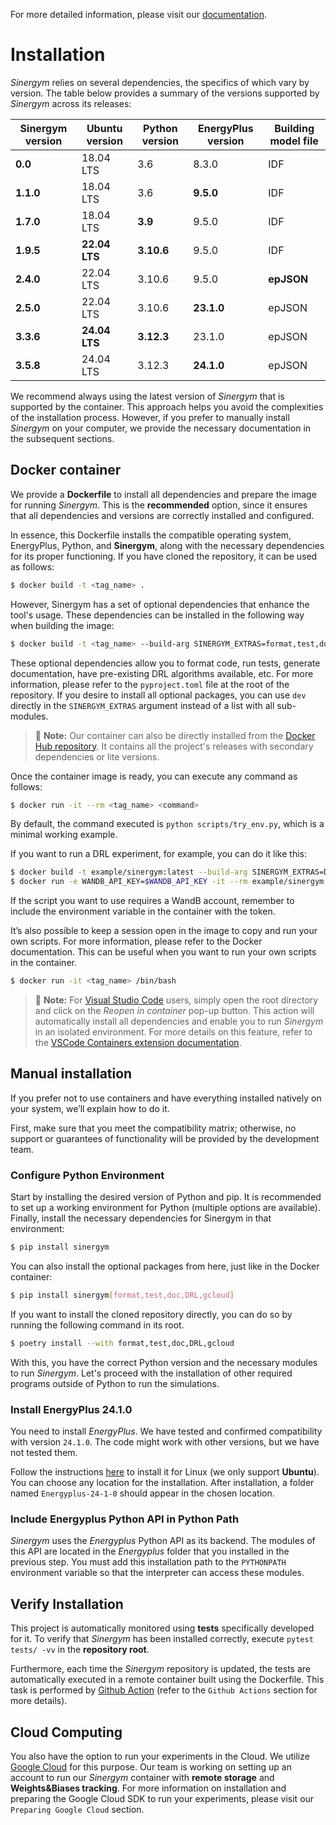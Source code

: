For more detailed information, please visit our [documentation](https://ugr-sail.github.io/sinergym/compilation/main/index.html).

# Installation

*Sinergym* relies on several dependencies, the specifics of which vary by version. 
The table below provides a summary of the versions supported by *Sinergym* across its releases:

| **Sinergym version** | **Ubuntu version** | **Python version** | **EnergyPlus version** | **Building model file**   |
|----------------------|--------------------|--------------------|------------------------|---------------------------|
| **0.0**              | 18.04 LTS          | 3.6                | 8.3.0                  | IDF                       |
| **1.1.0**            | 18.04 LTS          | 3.6                | **9.5.0**              | IDF                       |
| **1.7.0**            | 18.04 LTS          | **3.9**            | 9.5.0                  | IDF                       |
| **1.9.5**            | **22.04 LTS**      | **3.10.6**         | 9.5.0                  | IDF                       |
| **2.4.0**            | 22.04 LTS          | 3.10.6             | 9.5.0                  | **epJSON**                |
| **2.5.0**            | 22.04 LTS          | 3.10.6             | **23.1.0**             | epJSON                    |
| **3.3.6**            | **24.04 LTS**      | **3.12.3**         | 23.1.0                 | epJSON                    |
| **3.5.8**            | 24.04 LTS          | 3.12.3             | **24.1.0**             | epJSON                    |


We recommend always using the latest version of *Sinergym* that is supported by the container. 
This approach helps you avoid the complexities of the installation process. However, 
if you prefer to manually install *Sinergym* on your computer, we provide the necessary 
documentation in the subsequent sections.

## Docker container

We provide a **Dockerfile** to install all dependencies and prepare the 
image for running *Sinergym*. This is the **recommended** option, since it
ensures that all dependencies and versions are correctly installed and configured.

In essence, this Dockerfile installs the compatible operating system, EnergyPlus, 
Python, and **Sinergym**, along with the necessary dependencies for its proper functioning. 
If you have cloned the repository, it can be used as follows:

```bash
$ docker build -t <tag_name> .
```

However, Sinergym has a set of optional dependencies that enhance the tool's usage. These 
dependencies can be installed in the following way when building the image:

```bash
$ docker build -t <tag_name> --build-arg SINERGYM_EXTRAS=format,test,doc,DRL,gcloud .
```

These optional dependencies allow you to format code, run tests, generate documentation, 
have pre-existing DRL algorithms available, etc. For more information, please refer to 
the `pyproject.toml` file at the root of the repository. If you desire to install all optional
packages, you can use `dev` directly in the `SINERGYM_EXTRAS` argument instead of a list with all
sub-modules.

> :memo: **Note:** Our container can also be directly installed from the [Docker Hub repository](https://hub.docker.com/repository/docker/sailugr/sinergym). It contains all the project's releases with secondary dependencies or lite versions.

Once the container image is ready, you can execute any command as follows:

```bash
$ docker run -it --rm <tag_name> <command>
```

By default, the command executed is `python scripts/try_env.py`, which is a minimal working example.

If you want to run a DRL experiment, for example, you can do it like this:

```bash
$ docker build -t example/sinergym:latest --build-arg SINERGYM_EXTRAS=DRL,platforms .
$ docker run -e WANDB_API_KEY=$WANDB_API_KEY -it --rm example/sinergym:latest python scripts/train/train_agent.py -conf scripts/train/train_agent_PPO.json
```

If the script you want to use requires a WandB account, remember to include the environment variable 
in the container with the token.

It’s also possible to keep a session open in the image to copy and run your own scripts. For more 
information, please refer to the Docker documentation. This can be useful when you want to run your 
own scripts in the container.

```bash
$ docker run -it <tag_name> /bin/bash
```

> :memo: **Note:** For [Visual Studio Code](https://code.visualstudio.com/) users, simply open the root directory and click on the *Reopen in container* pop-up button. This action will automatically install all dependencies and enable you to run *Sinergym* in an isolated environment. For more details on this feature, refer to the [VSCode Containers extension documentation](https://code.visualstudio.com/docs/remote/containers).

## Manual installation

If you prefer not to use containers and have everything installed natively on your system, we’ll explain 
how to do it.

First, make sure that you meet the compatibility matrix; otherwise, no support or guarantees of 
functionality will be provided by the development team.

### Configure Python Environment

Start by installing the desired version of Python and pip. It is recommended to set up a working 
environment for Python (multiple options are available). Finally, install the necessary 
dependencies for Sinergym in that environment:

```sh
$ pip install sinergym
```

You can also install the optional packages from here, just like in the Docker container:

```sh
$ pip install sinergym[format,test,doc,DRL,gcloud]
```

If you want to install the cloned repository directly, you can do so by running the following 
command in its root.

```sh
$ poetry install --with format,test,doc,DRL,gcloud
```

With this, you have the correct Python version and the necessary modules to run 
*Sinergym*. Let's proceed with the installation of other required programs 
outside of Python to run the simulations.

### Install EnergyPlus 24.1.0

You need to install *EnergyPlus*. We have tested and confirmed compatibility 
with version `24.1.0`. The code might work with other versions, but we 
have not tested them.

Follow the instructions [here](https://energyplus.net/downloads) to install 
it for Linux (we only support **Ubuntu**). You can choose any location for the 
installation. After installation, a folder named `Energyplus-24-1-0` should 
appear in the chosen location.

### Include Energyplus Python API in Python Path

*Sinergym* uses the *Energyplus* Python API as its backend. The modules of this 
API are located in the *Energyplus* folder that you installed in the previous 
step. You must add this installation path to the `PYTHONPATH` environment 
variable so that the interpreter can access these modules.


## Verify Installation

This project is automatically monitored using **tests** specifically developed for it. 
To verify that *Sinergym* has been installed correctly, execute `pytest tests/ -vv` 
in the **repository root**.

Furthermore, each time the *Sinergym* repository is updated, the tests are automatically executed in a remote container 
built using the Dockerfile. This task is performed by [Github Action](https://docs.github.com/es/actions/) 
(refer to the `Github Actions` section for more details).

## Cloud Computing

You also have the option to run your experiments in the Cloud. We utilize [Google Cloud](https://cloud.google.com/) 
for this purpose. Our team is working on setting up an account to run our *Sinergym* container 
with **remote storage** and **Weights&Biases tracking**.
For more information on installation and preparing the Google Cloud SDK to run your experiments, 
please visit our `Preparing Google Cloud` section.